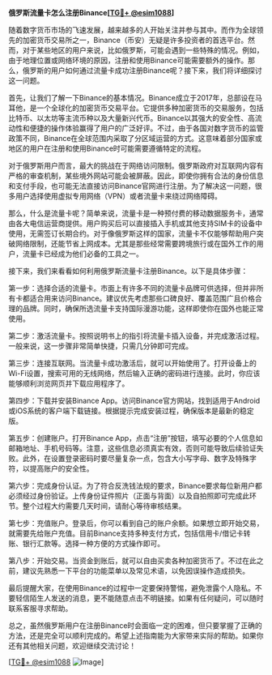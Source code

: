 **俄罗斯流量卡怎么注册Binance[[TG💪+ @esim1088](https://t.me/s/esim1088)]**

随着数字货币市场的飞速发展，越来越多的人开始关注并参与其中。而作为全球领先的加密货币交易所之一，Binance（币安）无疑是许多投资者的首选平台。然而，对于某些地区的用户来说，比如俄罗斯，可能会遇到一些特殊的情况。例如，由于地理位置或网络环境的原因，注册和使用Binance可能需要额外的操作。那么，俄罗斯的用户如何通过流量卡成功注册Binance呢？接下来，我们将详细探讨这一问题。

首先，让我们了解一下Binance的基本情况。Binance成立于2017年，总部设在马耳他，是一个全球化的加密货币交易平台。它提供多种加密货币的交易服务，包括比特币、以太坊等主流币种以及大量新兴代币。Binance以其强大的安全性、高流动性和便捷的操作体验赢得了用户的广泛好评。不过，由于各国对数字货币的监管政策不同，Binance在全球范围内采取了分区域运营的方式。这意味着部分国家或地区的用户在注册和使用Binance时可能需要遵循特定的流程。

对于俄罗斯用户而言，最大的挑战在于网络访问限制。俄罗斯政府对互联网内容有严格的审查机制，某些境外网站可能会被屏蔽。因此，即使你拥有合法的身份信息和支付手段，也可能无法直接访问Binance官网进行注册。为了解决这一问题，很多用户选择使用虚拟专用网络（VPN）或者流量卡来绕过网络障碍。

那么，什么是流量卡呢？简单来说，流量卡是一种预付费的移动数据服务卡，通常由各大电信运营商提供。用户购买后可以直接插入手机或其他支持SIM卡的设备中使用，无需签订长期合约。对于像俄罗斯这样的国家，流量卡不仅能够帮助用户突破网络限制，还能节省上网成本。尤其是那些经常需要跨境旅行或在国外工作的用户，流量卡已经成为他们必备的工具之一。

接下来，我们来看看如何利用俄罗斯流量卡注册Binance。以下是具体步骤：

第一步：选择合适的流量卡。市面上有许多不同的流量卡品牌可供选择，但并非所有卡都适合用来访问Binance。建议优先考虑那些口碑良好、覆盖范围广且价格合理的品牌。同时，确保所选流量卡支持国际漫游功能，这样即使你在国外也能正常使用。

第二步：激活流量卡。按照说明书上的指引将流量卡插入设备，并完成激活过程。一般来说，这一步骤非常简单快捷，只需几分钟即可完成。

第三步：连接互联网。当流量卡成功激活后，就可以开始使用了。打开设备上的Wi-Fi设置，搜索可用的无线网络，然后输入正确的密码进行连接。此时，你应该能够顺利浏览网页并下载应用程序了。

第四步：下载并安装Binance App。访问Binance官方网站，找到适用于Android或iOS系统的客户端下载链接。根据提示完成安装过程，确保版本是最新的稳定版。

第五步：创建账户。打开Binance App，点击“注册”按钮，填写必要的个人信息如邮箱地址、手机号码等。注意，这些信息必须真实有效，否则可能导致后续验证失败。此外，在设置登录密码时要尽量复杂一点，包含大小写字母、数字及特殊字符，以提高账户的安全性。

第六步：完成身份认证。为了符合反洗钱法规的要求，Binance要求每位新用户都必须经过身份验证。上传身份证件照片（正面与背面）以及自拍照即可完成此环节。整个过程大约需要几天时间，请耐心等待审核结果。

第七步：充值账户。登录后，你可以看到自己的账户余额。如果想立即开始交易，就需要先给账户充值。目前Binance支持多种支付方式，包括信用卡/借记卡转账、银行汇款等。选择一种方便的方式操作即可。

第八步：开始交易。当资金到账后，就可以自由买卖各种加密货币了。不过在此之前，建议先熟悉一下平台的功能菜单以及常见术语，以免因误操作造成损失。

最后提醒大家，在使用Binance的过程中一定要保持警惕，避免泄露个人隐私。不要轻信陌生人发送的消息，更不能随意点击不明链接。如果有任何疑问，可以随时联系客服寻求帮助。

总之，虽然俄罗斯用户在注册Binance时会面临一定的困难，但只要掌握了正确的方法，还是完全可以顺利完成的。希望上述指南能为大家带来实际的帮助。如果你还有其他相关问题，欢迎继续交流讨论！

[[TG💪+ @esim1088](https://t.me/s/esim1088) ![Image](https://i.postimg.cc/4NQfJmqS/Snipaste-2025-05-13-00-14-12.png)]